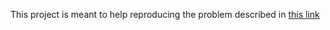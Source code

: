 This project is meant to help reproducing the problem described in 
[this link](https://github.com/zalando/logbook/issues/870#issuecomment-1625338454)